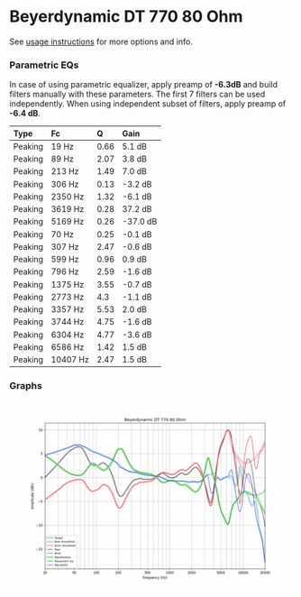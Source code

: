# Beyerdynamic DT 770 80 Ohm
See [usage instructions](https://github.com/jaakkopasanen/AutoEq#usage) for more options and info.

### Parametric EQs
In case of using parametric equalizer, apply preamp of **-6.3dB** and build filters manually
with these parameters. The first 7 filters can be used independently.
When using independent subset of filters, apply preamp of **-6.4 dB**.

| Type    | Fc       |    Q | Gain     |
|:--------|:---------|:-----|:---------|
| Peaking | 19 Hz    | 0.66 | 5.1 dB   |
| Peaking | 89 Hz    | 2.07 | 3.8 dB   |
| Peaking | 213 Hz   | 1.49 | 7.0 dB   |
| Peaking | 306 Hz   | 0.13 | -3.2 dB  |
| Peaking | 2350 Hz  | 1.32 | -6.1 dB  |
| Peaking | 3619 Hz  | 0.28 | 37.2 dB  |
| Peaking | 5169 Hz  | 0.26 | -37.0 dB |
| Peaking | 70 Hz    | 0.25 | -0.1 dB  |
| Peaking | 307 Hz   | 2.47 | -0.6 dB  |
| Peaking | 599 Hz   | 0.96 | 0.9 dB   |
| Peaking | 796 Hz   | 2.59 | -1.6 dB  |
| Peaking | 1375 Hz  | 3.55 | -0.7 dB  |
| Peaking | 2773 Hz  | 4.3  | -1.1 dB  |
| Peaking | 3357 Hz  | 5.53 | 2.0 dB   |
| Peaking | 3744 Hz  | 4.75 | -1.6 dB  |
| Peaking | 6304 Hz  | 4.77 | -3.6 dB  |
| Peaking | 6586 Hz  | 1.42 | 1.5 dB   |
| Peaking | 10407 Hz | 2.47 | 1.5 dB   |

### Graphs
![](./Beyerdynamic%20DT%20770%2080%20Ohm.png)